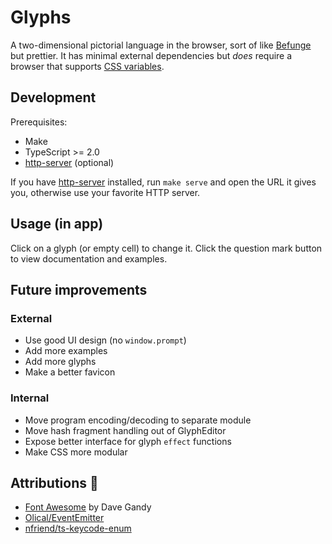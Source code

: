 # Glyphs

A two-dimensional pictorial language in the browser, sort of like [Befunge](https://esolangs.org/wiki/Befunge) but prettier. It has minimal external dependencies but *does* require a browser that supports [CSS variables](https://developer.mozilla.org/en-US/docs/Web/CSS/Using_CSS_variables).

## Development

Prerequisites:
- Make
- TypeScript >= 2.0
- [http-server] (optional)

If you have [http-server] installed, run `make serve` and open the URL it gives you, otherwise use your favorite HTTP server.

## Usage (in app)

Click on a glyph (or empty cell) to change it. Click the question mark button to view documentation and examples.

## Future improvements

### External
- Use good UI design (no `window.prompt`)
- Add more examples
- Add more glyphs
- Make a better favicon

### Internal
- Move program encoding/decoding to separate module
- Move hash fragment handling out of GlyphEditor
- Expose better interface for glyph `effect` functions
- Make CSS more modular

## Attributions 💖

- [Font Awesome](http://fontawesome.io/) by Dave Gandy
- [Olical/EventEmitter](https://github.com/Olical/EventEmitter)
- [nfriend/ts-keycode-enum](https://github.com/nfriend/ts-keycode-enum)

[http-server]: https://github.com/indexzero/http-server
